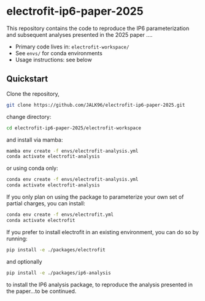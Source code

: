 # electrofit-ip6-paper-2025

This repository contains the code to reproduce the
IP6 parameterization and subsequent analyses presented in the 2025 paper ....

- Primary code lives in: `electrofit-workspace/`
- See `envs/` for conda environments
- Usage instructions: see below

## Quickstart

Clone the repository,

```bash
git clone https://github.com/JALK96/electrofit-ip6-paper-2025.git
```

change directory:

```bash
cd electrofit-ip6-paper-2025/electrofit-workspace
```

and install via mamba:

```bash
mamba env create -f envs/electrofit-analysis.yml
conda activate electrofit-analysis
```

or using conda only:

```bash
conda env create -f envs/electrofit-analysis.yml
conda activate electrofit-analysis
```

If you only plan on using the package to parameterize your own set of partial charges, you can install:

```bash
conda env create -f envs/electrofit.yml
conda activate electrofit
```

If you prefer to install electrofit in an existing environment, you can do so by running:

```bash
pip install -e ./packages/electrofit
```

and optionally

```bash 
pip install -e ./packages/ip6-analysis
```

to install the IP6 analysis package, to reproduce the analysis presented in the paper...to be continued. 
